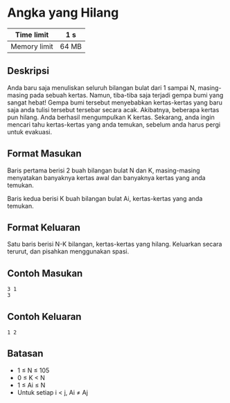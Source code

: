 # Angka yang Hilang

| Time limit | 1 s |
| --- | --- |
| Memory limit | 64 MB |

## Deskripsi

Anda baru saja menuliskan seluruh bilangan bulat dari 1 sampai N, masing-masing pada sebuah kertas. Namun, tiba-tiba saja terjadi gempa bumi yang sangat hebat! Gempa bumi tersebut menyebabkan kertas-kertas yang baru saja anda tulisi tersebut tersebar secara acak. Akibatnya, beberapa kertas pun hilang. Anda berhasil mengumpulkan K kertas. Sekarang, anda ingin mencari tahu kertas-kertas yang anda temukan, sebelum anda harus pergi untuk evakuasi.

## Format Masukan

Baris pertama berisi 2 buah bilangan bulat N dan K, masing-masing menyatakan banyaknya kertas awal dan banyaknya kertas yang anda temukan.

Baris kedua berisi K buah bilangan bulat Ai, kertas-kertas yang anda temukan.

## Format Keluaran

Satu baris berisi N-K bilangan, kertas-kertas yang hilang. Keluarkan secara terurut, dan pisahkan menggunakan spasi.

## Contoh Masukan

    3 1
    3

## Contoh Keluaran

    1 2

## Batasan

- 1 ≤ N ≤ 105
- 0 ≤ K < N
- 1 ≤ Ai ≤ N
- Untuk setiap i < j, Ai ≠ Aj
